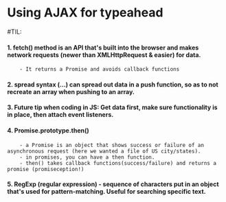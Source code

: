 # Using AJAX for typeahead

#TIL:

#### 1. fetch() method is an API that's built into the browser and makes network requests (newer than XMLHttpRequest & easier) for data.

        - It returns a Promise and avoids callback functions

#### 2. spread syntax (...) can spread out data in a push function, so as to not recreate an array when pushing to an array.

#### 3. Future tip when coding in JS: Get data first, make sure functionality is in place, then attach event listeners.

#### 4. Promise.prototype.then()

        - a Promise is an object that shows success or failure of an asynchronous request (here we wanted a file of US city/states).
        - in promises, you can have a then function.
        - then() takes callback functions(success/failure) and returns a promise (promiseception!)

#### 5. RegExp (regular expression) - sequence of characters put in an object that's used for pattern-matching. Useful for searching specific text.
